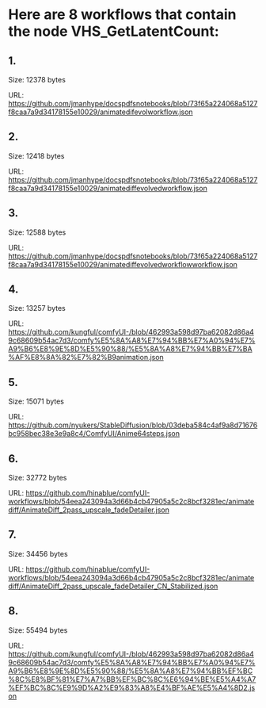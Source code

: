 # Here are 8 workflows that contain the node VHS_GetLatentCount:

## 1. 

Size: 12378 bytes

URL: https://github.com/jmanhype/docspdfsnotebooks/blob/73f65a224068a5127f8caa7a9d34178155e10029/animatedifevolworkflow.json

## 2. 

Size: 12418 bytes

URL: https://github.com/jmanhype/docspdfsnotebooks/blob/73f65a224068a5127f8caa7a9d34178155e10029/animatediffevolvedworkflow.json

## 3. 

Size: 12588 bytes

URL: https://github.com/jmanhype/docspdfsnotebooks/blob/73f65a224068a5127f8caa7a9d34178155e10029/animatediffevolvedworkflowworkflow.json

## 4. 

Size: 13257 bytes

URL: https://github.com/kungful/comfyUI-/blob/462993a598d97ba62082d86a49c68609b54ac7d3/comfy%E5%8A%A8%E7%94%BB%E7%A0%94%E7%A9%B6%E8%9E%8D%E5%90%88/%E5%8A%A8%E7%94%BB%E7%BA%AF%E8%8A%82%E7%82%B9animation.json

## 5. 

Size: 15071 bytes

URL: https://github.com/nyukers/StableDiffusion/blob/03deba584c4af9a8d71676bc958bec38e3e9a8c4/ComfyUI/Anime64steps.json

## 6. 

Size: 32772 bytes

URL: https://github.com/hinablue/comfyUI-workflows/blob/54eea243094a3d66b4cb47905a5c2c8bcf3281ec/animatediff/AnimateDiff_2pass_upscale_fadeDetailer.json

## 7. 

Size: 34456 bytes

URL: https://github.com/hinablue/comfyUI-workflows/blob/54eea243094a3d66b4cb47905a5c2c8bcf3281ec/animatediff/AnimateDiff_2pass_upscale_fadeDetailer_CN_Stabilized.json

## 8. 

Size: 55494 bytes

URL: https://github.com/kungful/comfyUI-/blob/462993a598d97ba62082d86a49c68609b54ac7d3/comfy%E5%8A%A8%E7%94%BB%E7%A0%94%E7%A9%B6%E8%9E%8D%E5%90%88/%E5%8A%A8%E7%94%BB%EF%BC%8C%E8%BF%81%E7%A7%BB%EF%BC%8C%E6%94%BE%E5%A4%A7%EF%BC%8C%E9%9D%A2%E9%83%A8%E4%BF%AE%E5%A4%8D2.json

